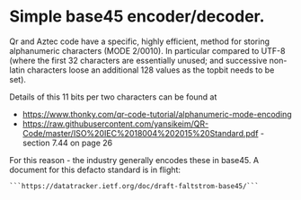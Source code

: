 # Simple base45 encoder/decoder.

Qr and Aztec code have a specific, highly efficient, method for storing alphanumeric characters (MODE 2/0010). In particular compared to UTF-8 (where the first 32 characters are essentially unused; and successive non-latin characters loose an additional 128 values as the topbit needs to be set).

Details of this 11 bits per two characters can be found at

* https://www.thonky.com/qr-code-tutorial/alphanumeric-mode-encoding
* https://raw.githubusercontent.com/yansikeim/QR-Code/master/ISO%20IEC%2018004%202015%20Standard.pdf - section 7.44 on page 26

For this reason - the industry generally encodes these in base45. A document for this defacto standard is in flight:

    ```https://datatracker.ietf.org/doc/draft-faltstrom-base45/```
